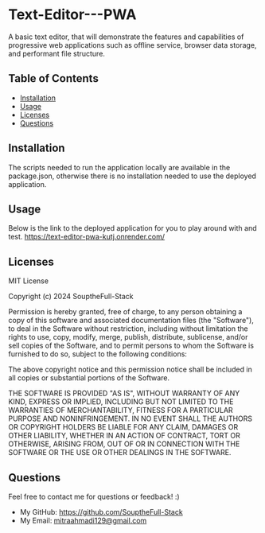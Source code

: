 # Text-Editor---PWA

A basic text editor, that will demonstrate the features and capabilities of progressive web applications such as offline service, browser data storage, and performant file structure.

## Table of Contents
- [Installation](#installation)
- [Usage](#usage)
- [Licenses](#licenses)
- [Questions](#questions)

## Installation
The scripts needed to run the application locally are available in the package.json, otherwise there is no installation needed to use the deployed application. 

## Usage
Below is the link to the deployed application for you to play around with and test.
https://text-editor-pwa-kutj.onrender.com/

## Licenses
MIT License

Copyright (c) 2024 SouptheFull-Stack

Permission is hereby granted, free of charge, to any person obtaining a copy of this software and associated documentation files (the "Software"), to deal in the Software without restriction, including without limitation the rights to use, copy, modify, merge, publish, distribute, sublicense, and/or sell copies of the Software, and to permit persons to whom the Software is furnished to do so, subject to the following conditions:

The above copyright notice and this permission notice shall be included in all copies or substantial portions of the Software.

THE SOFTWARE IS PROVIDED "AS IS", WITHOUT WARRANTY OF ANY KIND, EXPRESS OR IMPLIED, INCLUDING BUT NOT LIMITED TO THE WARRANTIES OF MERCHANTABILITY, FITNESS FOR A PARTICULAR PURPOSE AND NONINFRINGEMENT. IN NO EVENT SHALL THE AUTHORS OR COPYRIGHT HOLDERS BE LIABLE FOR ANY CLAIM, DAMAGES OR OTHER LIABILITY, WHETHER IN AN ACTION OF CONTRACT, TORT OR OTHERWISE, ARISING FROM, OUT OF OR IN CONNECTION WITH THE SOFTWARE OR THE USE OR OTHER DEALINGS IN THE SOFTWARE.

## Questions
Feel free to contact me for questions or feedback! :)
- My GitHub: https://github.com/SouptheFull-Stack
- My Email: mitraahmadi129@gmail.com
    

